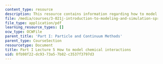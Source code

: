 ```yaml
---
content_type: resource
description: This resource contains information regarding how to model chemical interactions.
file: /media/courses/3-021j-introduction-to-modeling-and-simulation-spring-2012/0fb98f22dc9373a57b82c3537f3797d3_MIT3_021JS12_P1_L5.pdf
file_type: application/pdf
learning_resource_types: []
ocw_type: OCWFile
parent_title: 'Part I: Particle and Continuum Methods'
parent_type: CourseSection
resourcetype: Document
title: Part I Lecture 5 How to model chemical interactions
uid: 0fb98f22-dc93-73a5-7b82-c3537f3797d3
---
```

